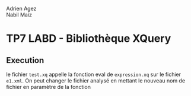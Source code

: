 Adrien Agez <br/>
Nabil Maiz

# TP7 LABD - Bibliothèque XQuery

## Execution

le fichier `test.xq` appelle la fonction eval de `expression.xq` sur le  fichier `e1.xml`. On peut changer le fichier analysé en mettant le nouveau  nom de fichier en paramètre de la fonction
